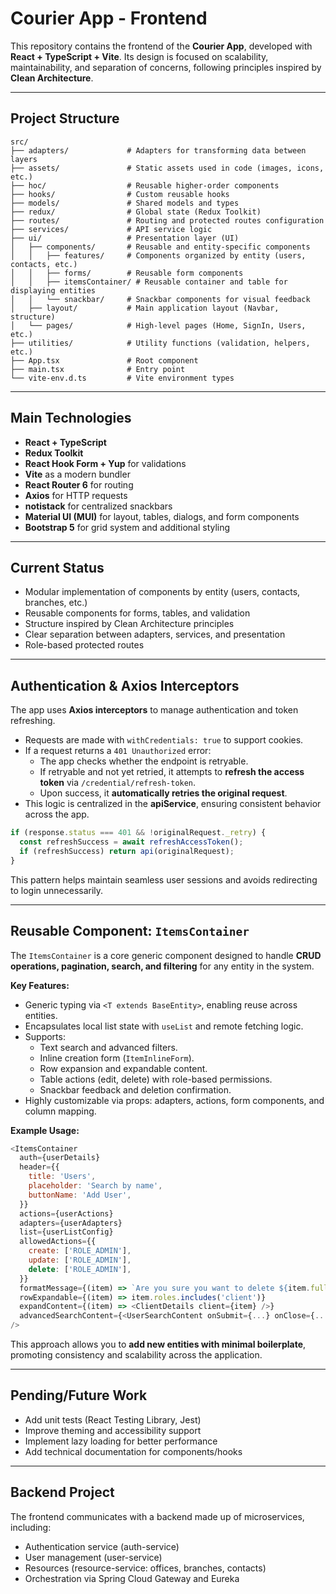 # Courier App - Frontend

This repository contains the frontend of the **Courier App**, developed with **React + TypeScript + Vite**. Its design is focused on scalability, maintainability, and separation of concerns, following principles inspired by **Clean Architecture**.

---

## Project Structure

```plaintext
src/
├── adapters/             # Adapters for transforming data between layers
├── assets/               # Static assets used in code (images, icons, etc.)
├── hoc/                  # Reusable higher-order components
├── hooks/                # Custom reusable hooks
├── models/               # Shared models and types
├── redux/                # Global state (Redux Toolkit)
├── routes/               # Routing and protected routes configuration
├── services/             # API service logic
├── ui/                   # Presentation layer (UI)
│   ├── components/       # Reusable and entity-specific components
│   │   ├── features/     # Components organized by entity (users, contacts, etc.)
│   │   ├── forms/        # Reusable form components
│   │   ├── itemsContainer/ # Reusable container and table for displaying entities
│   │   └── snackbar/     # Snackbar components for visual feedback
│   ├── layout/           # Main application layout (Navbar, structure)
│   └── pages/            # High-level pages (Home, SignIn, Users, etc.)
├── utilities/            # Utility functions (validation, helpers, etc.)
├── App.tsx               # Root component
├── main.tsx              # Entry point
└── vite-env.d.ts         # Vite environment types
```

---

## Main Technologies

- **React + TypeScript**
- **Redux Toolkit**
- **React Hook Form + Yup** for validations
- **Vite** as a modern bundler
- **React Router 6** for routing
- **Axios** for HTTP requests
- **notistack** for centralized snackbars
- **Material UI (MUI)** for layout, tables, dialogs, and form components
- **Bootstrap 5** for grid system and additional styling

---

## Current Status

- Modular implementation of components by entity (users, contacts, branches, etc.)
- Reusable components for forms, tables, and validation
- Structure inspired by Clean Architecture principles
- Clear separation between adapters, services, and presentation
- Role-based protected routes

---

## Authentication & Axios Interceptors

The app uses **Axios interceptors** to manage authentication and token refreshing.

- Requests are made with `withCredentials: true` to support cookies.
- If a request returns a `401 Unauthorized` error:
  - The app checks whether the endpoint is retryable.
  - If retryable and not yet retried, it attempts to **refresh the access token** via `/credential/refresh-token`.
  - Upon success, it **automatically retries the original request**.
- This logic is centralized in the **apiService**, ensuring consistent behavior across the app.

```javascript
if (response.status === 401 && !originalRequest._retry) {
  const refreshSuccess = await refreshAccessToken();
  if (refreshSuccess) return api(originalRequest);
}
```

This pattern helps maintain seamless user sessions and avoids redirecting to login unnecessarily.

---

## Reusable Component: `ItemsContainer`

The `ItemsContainer` is a core generic component designed to handle **CRUD operations, pagination, search, and filtering** for any entity in the system.

**Key Features:**

- Generic typing via `<T extends BaseEntity>`, enabling reuse across entities.
- Encapsulates local list state with `useList` and remote fetching logic.
- Supports:
  - Text search and advanced filters.
  - Inline creation form (`ItemInlineForm`).
  - Row expansion and expandable content.
  - Table actions (edit, delete) with role-based permissions.
  - Snackbar feedback and deletion confirmation.
- Highly customizable via props: adapters, actions, form components, and column mapping.

**Example Usage:**

```javascript
<ItemsContainer
  auth={userDetails}
  header={{
    title: 'Users',
    placeholder: 'Search by name',
    buttonName: 'Add User',
  }}
  actions={userActions}
  adapters={userAdapters}
  list={userListConfig}
  allowedActions={{
    create: ['ROLE_ADMIN'],
    update: ['ROLE_ADMIN'],
    delete: ['ROLE_ADMIN'],
  }}
  formatMessage={(item) => `Are you sure you want to delete ${item.fullname}?`}
  rowExpandable={(item) => item.roles.includes('client')}
  expandContent={(item) => <ClientDetails client={item} />}
  advancedSearchContent={<UserSearchContent onSubmit={...} onClose={...} />}
/>
```

This approach allows you to **add new entities with minimal boilerplate**, promoting consistency and scalability across the application.

---

## Pending/Future Work

- Add unit tests (React Testing Library, Jest)
- Improve theming and accessibility support
- Implement lazy loading for better performance
- Add technical documentation for components/hooks

---

## Backend Project

The frontend communicates with a backend made up of microservices, including:

- Authentication service (auth-service)
- User management (user-service)
- Resources (resource-service: offices, branches, contacts)
- Orchestration via Spring Cloud Gateway and Eureka
